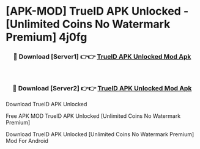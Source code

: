 # [APK-MOD] TrueID APK Unlocked - [Unlimited Coins No Watermark Premium] 4j0fg



<div align="center">
<h3>🔴 Download [Server1] 👉👉 <a href="https://momento.my/?title=TrueID_APK_Unlocked">TrueID APK Unlocked Mod Apk</a></h3><br>

<h3>🔴 Download [Server2] 👉👉 <a href="https://momento.my/?title=TrueID_APK_Unlocked">TrueID APK Unlocked Mod Apk</a></h3>
</div>



Download TrueID APK Unlocked 

Free APK MOD TrueID APK Unlocked [Unlimited Coins No Watermark Premium]

Download TrueID APK Unlocked [Unlimited Coins No Watermark Premium] Mod For Android
